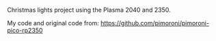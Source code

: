 Christmas lights project using the Plasma 2040 and 2350.

My code and original code from: https://github.com/pimoroni/pimoroni-pico-rp2350
